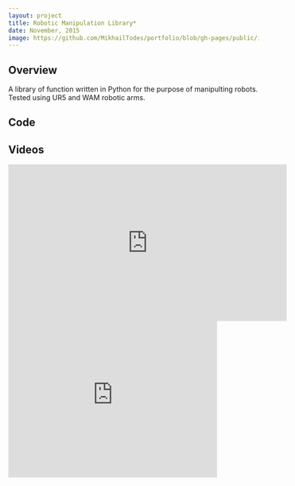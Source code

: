 ```yaml
---
layout: project
title: Robotic Manipulation Library*
date: November, 2015
image: https://github.com/MikhailTodes/portfolio/blob/gh-pages/public/images/UR5.png?raw=true
---
```


## Overview
A library of function written in Python for the purpose of manipulting robots. Tested using UR5 and WAM robotic arms.

## Code

## Videos
<iframe width="560" height="315" src="https://www.youtube.com/embed/ycaGRk_0AE8" frameborder="0" allowfullscreen></iframe>

<iframe width="420" height="315" src="https://www.youtube.com/embed/fVElSuS1GgI" frameborder="0" allowfullscreen></iframe>
